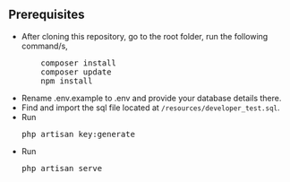 ## Prerequisites
<ul>
<li>After cloning this repository, go to the root folder, run the following command/s,
<pre>
    composer install
    composer update
    npm install</pre>
</li>
<li>Rename .env.example to .env and provide your database details there.</li>
<li>Find and import the sql file located at <code>/resources/developer_test.sql</code>.</li>
<li>Run <pre>php artisan key:generate</pre> </li>
<li>Run <pre>php artisan serve</pre> </li>
</ul>

<!-- ## Working Demo
You can see the demo of the project <a href="https://user-management-dotsure.herokuapp.com/">here</a> -->